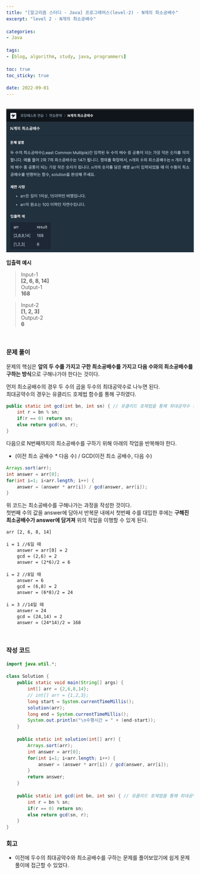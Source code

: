 ```yaml
--- 
title: "[알고리즘 스터디 - Java] 프로그래머스(level-2) - N개의 최소공배수" 
excerpt: "level 2 - N개의 최소공배수" 

categories: 
- Java

tags: 
- [blog, algorithm, study, java, programmers]

toc: true
toc_sticky: true

date: 2022-09-01
--- 
```


<br>

<center><img src="/assets/images/programmers/20220901_01.png" width="700"></center>

**입출력 예시**
> Input-1 <br>
**[2, 6, 8, 14]** <br>
> Output-1 <br>
**168**

> Input-2 <br>
**[1, 2, 3]** <br>
> Output-2 <br>
**6**


<br>

### 문제 풀이
문제의 핵심은 **앞의 두 수를 가지고 구한 최소공배수를 가지고 다음 수와의 최소공배수를 구하는 방식**으로 구해나가야 한다는 것이다. 

먼저 최소공배수의 경우 두 수의 곱을 두수의 최대공약수로 나누면 된다. <br>
최대공약수의 경우는 유클리드 호제법 함수를 통해 구하였다.

```java
public static int gcd(int bn, int sn) { // 유클리드 호제법을 통해 최대공약수 찾기
    int r = bn % sn;
    if(r == 0) return sn;
    else return gcd(sn, r);
}
```

다음으로 N번째까지의 최소공배수를 구하기 위해 아래의 작업을 반복해야 한다.
- (이전 최소 공배수 * 다음 수) / GCD(이전 최소 공배수, 다음 수)

```java
Arrays.sort(arr);
int answer = arr[0];
for(int i=1; i<arr.length; i++) {
    answer = (answer * arr[i]) / gcd(answer, arr[i]);
}
```
위 코드는 최소공배수를 구해나가는 과정을 작성한 것이다. <br>
첫번째 수의 값을 answer에 담아서 반복문 내에서 첫번째 수를 대입한 후에는 **구해진 최소공배수가 answer에 담겨져** 위의 작업을 이행할 수 있게 된다.

```
arr [2, 6, 8, 14]

i = 1 //6일 때
    answer = arr[0] = 2
    gcd = (2,6) = 2
    answer = (2*6)/2 = 6

i = 2 //8일 때
    answer = 6
    gcd = (6,8) = 2
    answer = (6*8)/2 = 24

i = 3 //14일 때
    answer = 24
    gcd = (24,14) = 2
    answer = (24*14)/2 = 168
```

<br>

### 작성 코드
```java
import java.util.*;

class Solution {
    public static void main(String[] args) {        
        int[] arr = {2,6,8,14};
        // int[] arr = {1,2,3};
        long start = System.currentTimeMillis();
        solution(arr);
        long end = System.currentTimeMillis();
        System.out.println("\n수행시간 = " + (end-start));
    }
    
    public static int solution(int[] arr) {
        Arrays.sort(arr);
        int answer = arr[0];
        for(int i=1; i<arr.length; i++) {
            answer = (answer * arr[i]) / gcd(answer, arr[i]);
        }
        return answer;
    }
    
    public static int gcd(int bn, int sn) { // 유클리드 호제법을 통해 최대공약수 찾기
        int r = bn % sn;
        if(r == 0) return sn;
        else return gcd(sn, r);
    }
}
```

### 회고
- 이전에 두수의 최대공약수와 최소공배수를 구하는 문제를 풀어보았기에 쉽게 문제풀이에 접근할 수 있었다.
